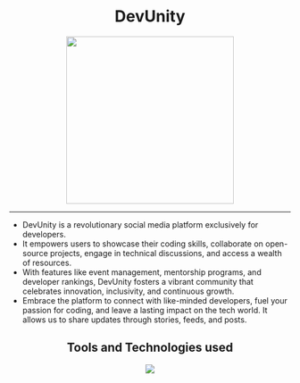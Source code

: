 <div align='center'>
  <h1>DevUnity</h1>
  <img src = "https://github.com/vaishnavi-3969/Hackbattle-DevUnity/assets/80088403/3afd4919-4280-465f-b42c-6c1d4217e257" height="300"/>
  <hr/>
   <p align='left'>
     <ul align='left'>
     <li>DevUnity is a revolutionary social media platform exclusively for developers.</li>  
       <li> It empowers users to showcase their coding skills, collaborate on open-source projects, engage in technical discussions, and access a wealth of resources.</li>
       <li> With features like event management, mentorship programs, and developer rankings, DevUnity fosters a vibrant community that celebrates innovation, inclusivity, and continuous growth.</li>
       <li>       Embrace the platform to connect with like-minded developers, fuel your passion for coding, and leave a lasting impact on the tech world. It allows us to share updates through stories, feeds, and posts. </li>
    </ul>
     </p>
   <h2>Tools and Technologies used</h2>
    <img src="https://skillicons.dev/icons?i=github,git,react,tailwind,html,css,js,vscode,vercel"/>
   
</div>

